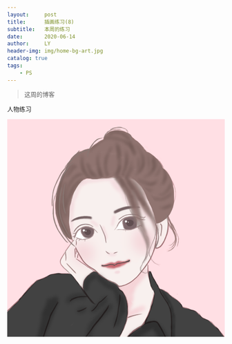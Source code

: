 ```yaml
---
layout:     post
title:      插画练习(8)
subtitle:   本周的练习
date:       2020-06-14
author:     LY
header-img: img/home-bg-art.jpg
catalog: true
tags:
    - PS
---
```


> 这周的博客

人物练习

![](/img/2020061401.png)


